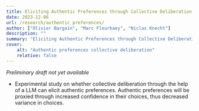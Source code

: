 ```yaml
---
title: Eliciting Authentic Preferences through Collective Deliberation
date: 2023-12-06
url: /research/authentic_preferences/
author: ["Olivier Bargain", "Marc Fleurbaey", "Niclas Knecht"]
description: "" 
summary: "Eliciting Authentic Preferences through Collective Deliberation"
cover:
    alt: "Authentic preferences collective deliberation"
    relative: false
---
```


*Preliminary draft not yet available*

- Experimental study on whether collective deliberation through the help of a LLM can elicit authentic preferences. Authentic preferences will be proxied through increased confidence in their choices, thus decreased variance in choices. 

